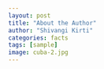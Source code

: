 ```yaml
---
layout: post
title: "About the Author"
author: "Shivangi Kirti"
categories: facts
tags: [sample]
image: cuba-2.jpg
---
```



